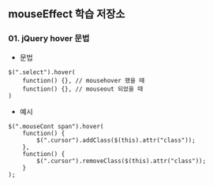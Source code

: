 ## mouseEffect 학습 저장소

### 01. jQuery hover 문법

- 문법
```
$(".select").hover(
    function() {}, // mousehover 했을 때
    function() {}, // mouseout 되었을 때
)
```

- 예시
```
$(".mouseCont span").hover(
    function() { 
        $(".cursor").addClass($(this).attr("class")); 
    }, 
    function() { 
        $(".cursor").removeClass($(this).attr("class"));
    }
);

```        
